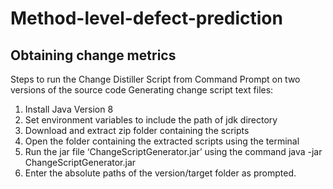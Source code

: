 # Method-level-defect-prediction
## Obtaining change metrics
Steps to run the Change Distiller Script from Command Prompt on two versions of the source
code
Generating change script text files:
1. Install Java Version 8
2. Set environment variables to include the path of jdk directory
3. Download and extract zip folder containing the scripts
4. Open the folder containing the extracted scripts using the terminal
5. Run the jar file ‘ChangeScriptGenerator.jar’ using the command java -jar
ChangeScriptGenerator.jar
6. Enter the absolute paths of the version/target folder as prompted.
